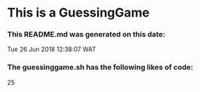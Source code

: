 # This is a GuessingGame


### This README.md was generated on this date:
Tue 26 Jun 2018 12:38:07 WAT

### The guessinggame.sh has the following likes of code:

25
